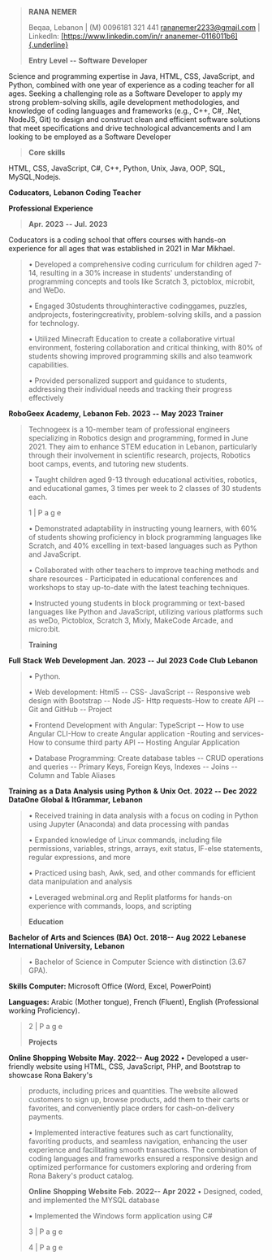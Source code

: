 > **RANA** **NEMER**
>
> Beqaa, Lebanon \| (M) 0096181 321 441 rananemer2233@gmail.com \|
> LinkedIn: [[https://www.linkedin.com/in/r
> ananemer-0116011b6]{.underline}](https://www.linkedin.com/in/rana-nemer-0116011b6)
>
> **Entry** **Level** **--** **Software** **Developer**

Science and programming expertise in Java, HTML, CSS, JavaScript, and
Python, combined with one year of experience as a coding teacher for all
ages. Seeking a challenging role as a Software Developer to apply my
strong problem-solving skills, agile development methodologies, and
knowledge of coding languages and frameworks (e.g., C++, C#, .Net,
NodeJS, Git) to design and construct clean and efficient software
solutions that meet specifications and drive technological advancements
and I am looking to be employed as a Software Developer

> **Core** **skills**

HTML, CSS, JavaScript, C#, C++, Python, Unix, Java, OOP, SQL, MySQL,Nodejs.

**Coducators,** **Lebanon** **Coding** **Teacher**

**Professional** **Experience**

> **Apr.** **2023** **--** **Jul.** **2023**

Coducators is a coding school that offers courses with hands-on
experience for all ages that was established in 2021 in Mar Mikhael.

> • Developed a comprehensive coding curriculum for children aged 7-14,
> resulting in a 30% increase in students\' understanding of programming
> concepts and tools like Scratch 3, pictoblox, microbit, and WeDo.
>
> • Engaged 30students throughinteractive codinggames, puzzles,
> andprojects, fosteringcreativity, problem-solving skills, and a
> passion for technology.
>
> • Utilized Minecraft Education to create a collaborative virtual
> environment, fostering collaboration and critical thinking, with 80%
> of students showing improved programming skills and  also teamwork
> capabilities.
>
> •  Provided personalized support and guidance to students, addressing
> their individual needs and tracking their progress effectively

**RoboGeex** **Academy,** **Lebanon** **Feb.** **2023** **--** **May**
**2023** **Trainer**

> Technogeex is a 10-member team of professional engineers specializing
> in Robotics design and programming, formed in June 2021. They aim to
> enhance STEM education in Lebanon, particularly through their
> involvement in scientific research, projects, Robotics boot camps,
> events, and tutoring new students.
>
> • Taught children aged 9-13 through educational activities, robotics,
> and educational games, 3 times per week to 2 classes of 30 students
> each.
>
> 1 \| P a g e
>
> • Demonstrated adaptability in instructing young learners, with 60% of
> students showing proficiency in block programming languages like
> Scratch, and 40% excelling in text-based languages such as Python and
> JavaScript.
>
> • Collaborated with other teachers to improve teaching methods and
> share resources - Participated in educational conferences and
> workshops to stay up-to-date with the latest teaching techniques.
>
> • Instructed young students in block programming or text-based
> languages like Python and JavaScript, utilizing various platforms such
> as weDo, Pictoblox, Scratch 3, Mixly, MakeCode Arcade, and micro:bit.
>
> **Training**

**Full** **Stack** **Web** **Development** **Jan.** **2023** **--**
**Jul** **2023** **Code** **Club** **Lebanon**

> • Python.
>
> • Web development: Html5 -- CSS- JavaScript -- Responsive web design
> with Bootstrap -- Node JS- Http requests-How to create API -- Git and
> GitHub -- Project
>
> • Frontend Development with Angular: TypeScript -- How to use Angular
> CLI-How to create Angular application -Routing and services- How to
> consume third party API -- Hosting Angular Application
>
> • Database Programming: Create database tables -- CRUD operations and
> queries -- Primary Keys, Foreign Keys, Indexes -- Joins -- Column and
> Table Aliases

**Training** **as** **a** **Data** **Analysis** **using** **Python**
**&** **Unix** **Oct.** **2022** **--** **Dec** **2022** **DataOne**
**Global** **&** **ItGrammar,** **Lebanon**

> • Received training in data analysis with a focus on coding in Python
> using Jupyter (Anaconda) and data processing with pandas
>
> • Expanded knowledge of Linux commands, including file permissions,
> variables, strings, arrays, exit status, IF-else statements, regular
> expressions, and more
>
> • Practiced using bash, Awk, sed, and other commands for efficient
> data manipulation and analysis
>
> • Leveraged webminal.org and Replit platforms for hands-on experience
> with commands, loops, and scripting
>
> **Education**

**Bachelor** **of** **Arts** **and** **Sciences** **(BA)** **Oct.**
**2018--** **Aug** **2022** **Lebanese** **International**
**University,** **Lebanon**

> • Bachelor of Science in Computer Science with distinction (3.67 GPA).

**Skills** **Computer:** Microsoft Office (Word, Excel, PowerPoint)

**Languages:** Arabic (Mother tongue), French (Fluent), English
(Professional working Proficiency).

> 2 \| P a g e
>
> **Projects**

**Online** **Shopping** **Website** **May.** **2022--** **Aug** **2022**
• Developed a user-friendly website using HTML, CSS, JavaScript, PHP,
and Bootstrap to showcase Rona Bakery\'s

> products, including prices and quantities. The website allowed
> customers to sign up, browse products, add them to their carts or
> favorites, and conveniently place orders for cash-on-delivery
> payments.
>
> • Implemented interactive features such as cart functionality,
> favoriting products, and seamless navigation, enhancing the user
> experience and facilitating smooth transactions. The combination of
> coding languages and frameworks ensured a responsive design and
> optimized performance for customers exploring and ordering from Rona
> Bakery\'s product catalog.
>
> **Online** **Shopping** **Website** **Feb.** **2022--** **Apr**
> **2022** • Designed, coded, and implemented the MYSQL database
>
> • Implemented the Windows form application using C#
>
> 3 \| P a g e
>
> 4 \| P a g e
>
